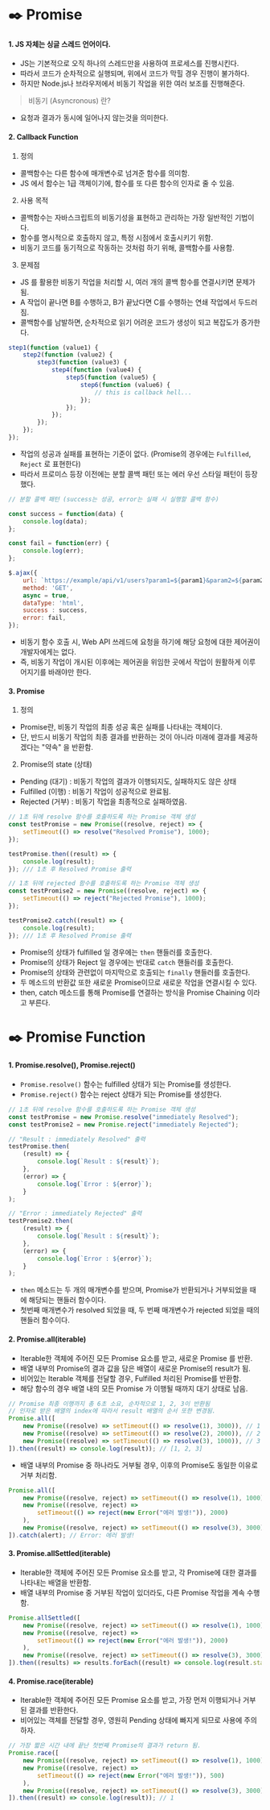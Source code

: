 # ✒️ Promise

#### 1. JS 자체는 싱글 스레드 언어이다.

- JS는 기본적으로 오직 하나의 스레드만을 사용하여 프로세스를 진행시킨다.
- 따라서 코드가 순차적으로 실행되며, 위에서 코드가 막힐 경우 진행이 불가하다.
- 하지만 Node.js나 브라우저에서 비동기 작업을 위한 여러 보조를 진행해준다.

> 비동기 (Asyncronous) 란?

- 요청과 결과가 동시에 일어나지 않는것을 의미한다.

#### 2. Callback Function

1. 정의

- 콜백함수는 다른 함수에 매개변수로 넘겨준 함수를 의미함.
- JS 에서 함수는 1급 객체이기에, 함수를 또 다른 함수의 인자로 줄 수 있음.

2. 사용 목적

- 콜백함수는 자바스크립트의 비동기성을 표현하고 관리하는 가장 일반적인 기법이다.
- 함수를 명시적으로 호출하지 않고, 특정 시점에서 호출시키기 위함.
- 비동기 코드를 동기적으로 작동하는 것처럼 하기 위해, 콜백함수를 사용함.

3. 문제점

- JS 를 활용한 비동기 작업을 처리할 시, 여러 개의 콜백 함수를 연결시키면 문제가 됨.
- A 작업이 끝나면 B를 수행하고, B가 끝났다면 C를 수행하는 연쇄 작업에서 두드러짐.
- 콜백함수를 남발하면, 순차적으로 읽기 어려운 코드가 생성이 되고 복잡도가 증가한다.

```javascript
step1(function (value1) {
	step2(function (value2) {
		step3(function (value3) {
			step4(function (value4) {
				step5(function (value5) {
					step6(function (value6) {
						// this is callback hell...
					});
				});
			});
		});
	});
});
```

- 작업의 성공과 실패를 표현하는 기준이 없다. (Promise의 경우에는 `Fulfilled`, `Reject` 로 표현한다)
- 따라서 프로미스 등장 이전에는 분할 콜백 패턴 또는 에러 우선 스타일 패턴이 등장했다.

```javascript
// 분할 콜백 패턴 (success는 성공, error는 실패 시 실행할 콜백 함수)

const success = function(data) {
	console.log(data);
};

const fail = function(err) {
	console.log(err);
};

$.ajax({
    url: `https://example/api/v1/users?param1=${param1}&param2=${param2}`,
    method: 'GET',
    async = true,
    dataType: 'html',
    success : success,
    error: fail,
});
```

- 비동기 함수 호출 시, Web API 쓰레드에 요청을 하기에 해당 요청에 대한 제어권이 개발자에게는 없다.
- 즉, 비동기 작업이 개시된 이후에는 제어권을 위임한 곳에서 작업이 원활하게 이루어지기를 바래야만 한다.

#### 3. Promise

1. 정의

- Promise란, 비동기 작업의 최종 성공 혹은 실패를 나타내는 객체이다.
- 단, 반드시 비동기 작업의 최종 결과를 반환하는 것이 아니라 미래에 결과를 제공하겠다는 "약속" 을 반환함.

2. Promise의 state (상태)

- Pending (대기) : 비동기 작업의 결과가 이행되지도, 실패하지도 않은 상태
- Fulfilled (이행) : 비동기 작업이 성공적으로 완료됨.
- Rejected (거부) : 비동기 작업을 최종적으로 실패하였음.

```javascript
// 1초 뒤에 resolve 함수를 호출하도록 하는 Promise 객체 생성
const testPromise = new Promise((resolve, reject) => {
	setTimeout(() => resolve("Resolved Promise"), 1000);
});

testPromise.then((result) => {
	console.log(result);
}); /// 1초 후 Resolved Promise 출력

// 1초 뒤에 rejected 함수를 호출하도록 하는 Promise 객체 생성
const testPromise2 = new Promise((resolve, reject) => {
	setTimeout(() => reject("Rejected Promise"), 1000);
});

testPromise2.catch((result) => {
	console.log(result);
}); /// 1초 후 Resolved Promise 출력
```

- Promise의 상태가 fulfilled 일 경우에는 `then` 핸들러를 호출한다.
- Promise의 상태가 Reject 일 경우에는 반대로 `catch` 핸들러를 호출한다.
- Promise의 상태와 관련없이 마지막으로 호출되는 `finally` 핸들러를 호출한다.
- 두 메소드의 반환값 또한 새로운 Promise이므로 새로운 작업을 연결시킬 수 있다.
- then, catch 메소드를 통해 Promise를 연결하는 방식을 Promise Chaining 이라고 부른다.

# ✒️ Promise Function

#### 1. Promise.resolve(), Promise.reject()

- `Promise.resolve()` 함수는 fulfilled 상태가 되는 Promise를 생성한다.
- `Promise.reject()` 함수는 reject 상태가 되는 Promise를 생성한다.

```javascript
// 1초 뒤에 resolve 함수를 호출하도록 하는 Promise 객체 생성
const testPromise = new Promise.resolve("immediately Resolved");
const testPromise2 = new Promise.reject("immediately Rejected");

// "Result : immediately Resolved" 출력
testPromise.then(
	(result) => {
		console.log(`Result : ${result}`);
	},
	(error) => {
		console.log(`Error : ${error}`);
	}
);

// "Error : immediately Rejected" 출력
testPromise2.then(
	(result) => {
		console.log(`Result : ${result}`);
	},
	(error) => {
		console.log(`Error : ${error}`);
	}
);
```

- `then` 메소드는 두 개의 매개변수를 받으며, Promise가 반환되거나 거부되었을 때에 해당되는 핸들러 함수이다.
- 첫번째 매개변수가 resolved 되었을 때, 두 번째 매개변수가 rejected 되었을 때의 핸들러 함수이다.

#### 2. Promise.all(iterable)

- Iterable한 객체에 주어진 모든 Promise 요소를 받고, 새로운 Promise 를 반환.
- 배열 내부의 Promise의 결과 값을 담은 배열이 새로운 Promise의 result가 됨.
- 비어있는 Iterable 객체를 전달할 경우, Fulfilled 처리된 Promise를 반환함.
- 해당 함수의 경우 배열 내의 모든 Promise 가 이행될 때까지 대기 상태로 남음.

```javascript
// Promise 최종 이행까지 총 6초 소요, 순차적으로 1, 2, 3이 반환됨
// 인자로 받은 배열의 index에 따라서 result 배열의 순서 또한 변경됨.
Promise.all([
	new Promise((resolve) => setTimeout(() => resolve(1), 3000)), // 1
	new Promise((resolve) => setTimeout(() => resolve(2), 2000)), // 2
	new Promise((resolve) => setTimeout(() => resolve(3), 1000)), // 3
]).then((result) => console.log(result)); // [1, 2, 3]
```

- 배열 내부의 Promise 중 하나라도 거부될 경우, 이후의 Promise도 동일한 이유로 거부 처리함.

```javascript
Promise.all([
	new Promise((resolve, reject) => setTimeout(() => resolve(1), 1000)),
	new Promise((resolve, reject) =>
		setTimeout(() => reject(new Error("에러 발생!")), 2000)
	),
	new Promise((resolve, reject) => setTimeout(() => resolve(3), 3000)),
]).catch(alert); // Error: 에러 발생!
```

#### 3. Promise.allSettled(iterable)

- Iterable한 객체에 주어진 모든 Promise 요소를 받고, 각 Promise에 대한 결과를 나타내는 배열을 반환함.
- 배열 내부의 Promise 중 거부된 작업이 있더라도, 다른 Promise 작업을 계속 수행함.

```javascript
Promise.allSettled([
	new Promise((resolve, reject) => setTimeout(() => resolve(1), 1000)),
	new Promise((resolve, reject) =>
		setTimeout(() => reject(new Error("에러 발생!")), 2000)
	),
	new Promise((resolve, reject) => setTimeout(() => resolve(3), 3000)),
]).then((results) => results.forEach((result) => console.log(result.status))); // fulfilled, rejected, fulfilled
```

#### 4. Promise.race(iterable)

- Iterable한 객체에 주어진 모든 Promise 요소를 받고, 가장 먼저 이행되거나 거부된 결과를 반환한다.
- 비어있는 객체를 전달할 경우, 영원히 Pending 상태에 빠지게 되므로 사용에 주의하자.

```javascript
// 가장 짧은 시간 내에 끝난 첫번째 Promise의 결과가 return 됨.
Promise.race([
	new Promise((resolve, reject) => setTimeout(() => resolve(1), 1000)),
	new Promise((resolve, reject) =>
		setTimeout(() => reject(new Error("에러 발생!")), 500)
	),
	new Promise((resolve, reject) => setTimeout(() => resolve(3), 3000)),
]).then((result) => console.log(result)); // 1
```
